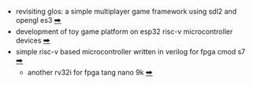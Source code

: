 * revisiting glos: a simple multiplayer game framework using sdl2 and opengl es3 [🠲](https://github.com/calint/glos)
* development of toy game platform on esp32 risc-v microcontroller devices [🠲](https://github.com/calint/platformio-bam)
* simple risc-v based microcontroller written in verilog for fpga cmod s7 [🠲](https://github.com/calint/riscv)
  - another rv32i for fpga tang nano 9k [🠲](https://github.com/calint/tang-nano-9k--riscv)

